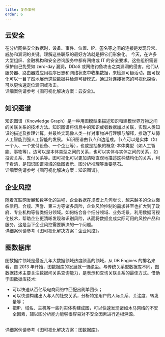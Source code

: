 ```yaml
---
title: 复杂案例
order: 6
---
```


##  云安全

在分析网络安全数据时，设备、事件、位置、IP、签名等之间的连接是发现异常、威胁和漏洞的关键。理解这些联系的最好方法就是把它们形象化。
今天，在许多大型组织、金融机构和安全咨询服务中都有网络或 IT 的安全要求。这些组织需要保护自己免受如 zero-day 漏洞，DDoS 或网络钓鱼攻击之类漏洞的侵害。他们从服务器、路由器或应用程序日志和网络状态中收集数据，来检测可疑活动。图可视化可以一目了然地展示这些数据并检测可疑模式。通过对连接状态的可视化探索，可以更快速定位漏洞或攻击。
<br />
详细案例请参考《图可视化解决方案：云安全》。

##  知识图谱

知识图谱（Knowledge Graph）是一种用图模型来描述知识和建模世界万物之间的关联关系的技术方法。知识图谱将信息中的知识或者数据加以关联，实现人类知识的描述及推理计算，并最终实现像人类一样对事物进行理解与解释，推动了从弱人工智能到强人工智能的发展。
知识图谱由节点和边组成。节点可以是实体（如一个人、一个支付设备、一个企业等），也或是抽象的概念-本体类型（如人工智能、事物等）。边可以是本体类型之间的关系，也可以实体与实体之间的关系，如投资关系、支付关系等。图可视化可以更加清晰直观地描述这种结构化的关系，利于看清，是知识图谱领域的做图表示、图分析推理等重要基石。
<br />
详细案例请参考《图可视化解决方案：知识图谱》。

## 企业风控

随着互联网发展和数字化的进程，企业数据在规模上几何增长，越来越多的企业面临信用、合规、声誉、第三方等诸多风险，企业风险控制的需求甚至也扩大到了政府、专业机构等各类细分领域。如何结合各个细分领域、业务场景，利用数据可视化技术，帮助企业更清晰发现和识别风险，从而将数据变成实际可用的风控产品和服务，这是当下企业风控需要解决的一个问题。
<br />
详细案例请参考《图可视化解决方案：企业风控》。

## 图数据库

图数据库领域是最近几年大数据领域热度颇高的领域，从 DB Engines 的排名来看，自 2013 年开始，图数据库的发展就一骑绝尘。与传统关系型数据库不同，图数据技术主要关注数据间关系查询能力，是表示和查询关联关系的最佳方式。借助于图数据库技术:

- 可以快速从百亿级电商网络中匹配出刷单团伙；
- 可以快速构建出人与人的社交关系，分析特定用户的人际关系、关注度、转发量等；
- 把IP、域名、主机等一些列实体构建成图，可以快速发现诸如木马网络的不安全因素，辅以图分析能力能够很容易对不安全因素进行追根溯源。
<br />
详细案例请参考《图可视化解决方案：图数据库》。